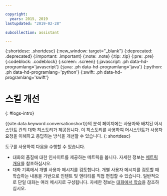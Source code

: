 ```yaml
---

copyright:
  years: 2015, 2019
lastupdated: "2019-02-28"

subcollection: assistant

---
```


{:shortdesc: .shortdesc}
{:new_window: target="_blank"}
{:deprecated: .deprecated}
{:important: .important}
{:note: .note}
{:tip: .tip}
{:pre: .pre}
{:codeblock: .codeblock}
{:screen: .screen}
{:javascript: .ph data-hd-programlang='javascript'}
{:java: .ph data-hd-programlang='java'}
{:python: .ph data-hd-programlang='python'}
{:swift: .ph data-hd-programlang='swift'}

# 스킬 개선
{: #logs-intro}

{{site.data.keyword.conversationshort}}의 분석 페이지에는 사용자와 배치된 어시스턴트 간의 대화 히스토리가 제공됩니다. 이 히스토리를 사용하여 어시스턴트가 사용자 요청을 이해하고 응답하는 방식을 개선할 수 있습니다.
{: shortdesc}

도구를 사용하여 다음을 수행할 수 있습니다.

- 대화의 품질에 대한 인사이트를 제공하는 메트릭을 봅니다. 자세한 정보는 [메트릭 개요](/docs/services/assistant?topic=assistant-logs-overview)를 참조하십시오.
- 대화 기록에서 개별 사용자 메시지를 검토합니다. 개별 사용자 메시지를 검토할 때 학습하는 내용을 기반으로 인텐트 및 엔티티를 직접 편집할 수 있습니다. 일반적으로 단일 대화는 여러 메시지로 구성됩니다. 자세한 정보는 [대화에서 학습](/docs/services/assistant?topic=assistant-logs)을 참조하십시오.
